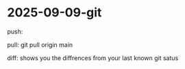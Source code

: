 # 2025-09-09-git

push: 

pull: git pull origin main

diff: shows you the diffrences from your last known git satus

